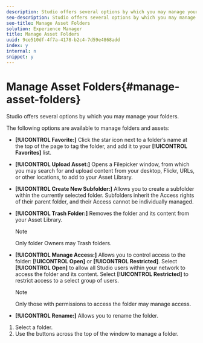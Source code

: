 ```yaml
---
description: Studio offers several options by which you may manage your folders.
seo-description: Studio offers several options by which you may manage your folders.
seo-title: Manage Asset Folders
solution: Experience Manager
title: Manage Asset Folders
uuid: 9ce510df-4f7a-4178-b2c4-7d59e4868add
index: y
internal: n
snippet: y
---
```


# Manage Asset Folders{#manage-asset-folders}

Studio offers several options by which you may manage your folders.

The following options are available to manage folders and assets:

* **[!UICONTROL Favorite:]** Click the star icon next to a folder’s name at the top of the page to tag the folder, and add it to your **[!UICONTROL Favorites]** list.

* **[!UICONTROL Upload Asset:]** Opens a Filepicker window, from which you may search for and upload content from your desktop, Flickr, URLs, or other locations, to add to your Asset Library.
* **[!UICONTROL Create New Subfolder:]** Allows you to create a subfolder within the currently selected folder. Subfolders inherit the Access rights of their parent folder, and their Access cannot be individually managed.
* **[!UICONTROL Trash Folder:]** Removes the folder and its content from your Asset Library.

  >[!NOTE]
  >
  >Only folder Owners may Trash folders.

* **[!UICONTROL Manage Access:]** Allows you to control access to the folder: **[!UICONTROL Open]** or **[!UICONTROL Restricted]**. Select **[!UICONTROL Open]** to allow all Studio users within your network to access the folder and its content. Select **[!UICONTROL Restricted]** to restrict access to a select group of users.

  >[!NOTE]
  >
  >Only those with permissions to access the folder may manage access.

* **[!UICONTROL Rename:]** Allows you to rename the folder.

1. Select a folder.
1. Use the buttons across the top of the window to manage a folder.
